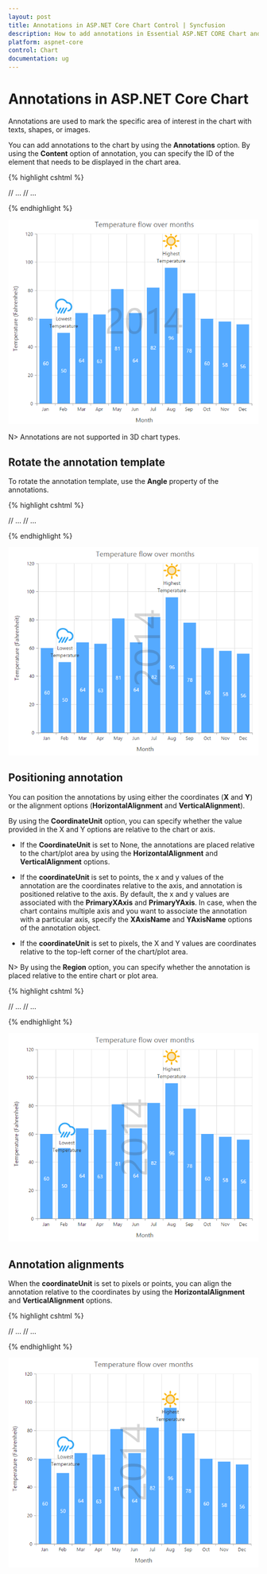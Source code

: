 ```yaml
---
layout: post
title: Annotations in ASP.NET Core Chart Control | Syncfusion
description: How to add annotations in Essential ASP.NET CORE Chart and the different options available to customize its position. 
platform: aspnet-core
control: Chart
documentation: ug
---
```


# Annotations in ASP.NET Core Chart

Annotations are used to mark the specific area of interest in the chart with texts, shapes, or images. 

You can add annotations to the chart by using the **Annotations** option. By using the **Content** option of annotation, you can specify the ID of the element that needs to be displayed in the chart area.

{% highlight cshtml %}

<div id= "watermark" style="font-size:100px; display:none">2014</div>
<div>
<ej-chart id="chartContainer">
    // ...
    <e-annotations>
        <e-annotation visible="true" content="watermark" opacity="0.2" region="Series"></e-annotation>
    </e-annotations>
    // ...
</ej-chart>
</div>

{% endhighlight %}

![ASP.NET Core Chart Annotations](Annotations_images/Annotations_img1.png)

N> Annotations are not supported in 3D chart types.

## Rotate the annotation template

To rotate the annotation template, use the **Angle** property of the annotations. 

{% highlight cshtml %}

<ej-chart id="chartContainer">
    // ...
    <e-annotations>
        <e-annotation visible="true" angle="270"></e-annotation>
    </e-annotations>
    // ...
</ej-chart>

{% endhighlight %}

![ASP.NET Core Chart Rotate the annotation template](Annotations_images/Annotations_img2.png)


## Positioning annotation

You can position the annotations by using either the coordinates (**X** and **Y**) or the alignment options (**HorizontalAlignment** and **VerticalAlignment**).

By using the **CoordinateUnit** option, you can specify whether the value provided in the X and Y options are relative to the chart or axis.

* If the **CoordinateUnit** is set to None, the annotations are placed relative to the chart/plot area by using the **HorizontalAlignment** and **VerticalAlignment** options.

* If the **coordinateUnit** is set to points, the x and y values of the annotation are the coordinates relative to the axis, and annotation is positioned relative to the axis. By default, the x and y values are associated with the **PrimaryXAxis** and **PrimaryYAxis**. In case, when the chart contains multiple axis and you want to associate the annotation with a particular axis, specify the **XAxisName** and **YAxisName** options of the annotation object.

* If the **coordinateUnit** is set to pixels, the X and Y values are coordinates relative to the top-left corner of the chart/plot area.

N> By using the **Region** option, you can specify whether the annotation is placed relative to the entire chart or plot area.

{% highlight cshtml %}

<ej-chart id="chartContainer">
    // ...
    <e-annotations>
        <e-annotation visible="true" coordinate-unit="Pixels" x="170" y="350"></e-annotation>
    </e-annotations>
    // ...
</ej-chart>

{% endhighlight %}

![ASP.NET Core Chart Positioning annotation](Annotations_images/Annotations_img3.png)

## Annotation alignments

When the **coordinateUnit** is set to pixels or points, you can align the annotation relative to the coordinates by using the **HorizontalAlignment** and **VerticalAlignment** options. 

{% highlight cshtml %}

<ej-chart id="chartContainer">
    // ...
    <e-annotations>
        <e-annotation visible="true" vertical-alignment="Middle" horizontal-alignment="Left">
        </e-annotation>
    </e-annotations>
    // ...
</ej-chart>

{% endhighlight %}

![ASP.NET Core Chart Annotation alignments](Annotations_images/Annotations_img4.png)